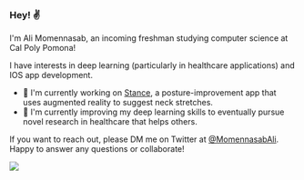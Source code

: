 ### Hey! ✌️
I'm Ali Momennasab, an incoming freshman studying computer science at Cal Poly Pomona! 

I have interests in deep learning (particularly in healthcare applications) and IOS app development.

- 🧘 I'm currently working on [Stance](https://github.com/alimomennasab/Stance), a posture-improvement app that uses augmented reality to suggest neck stretches.
- 🤖 I'm currently improving my deep learning skills to eventually pursue novel research in healthcare that helps others.

If you want to reach out, please DM me on Twitter at [@MomennasabAli](https://twitter.com/MomennasabAli). Happy to answer any questions or collaborate!

![](https://komarev.com/ghpvc/?username=alimomennasasb&color=blue)



<!--
**alimomennasab/alimomennasab** is a ✨ _special_ ✨ repository because its `README.md` (this file) appears on your GitHub profile.

Here are some ideas to get you started:

- 🔭 I’m currently working on ...
- 🌱 I’m currently learning ...
- 👯 I’m looking to collaborate on ...
- 🤔 I’m looking for help with ...
- 💬 Ask me about ...
- 📫 How to reach me: ...
- 😄 Pronouns: ...
- ⚡ Fun fact: ...
-->
